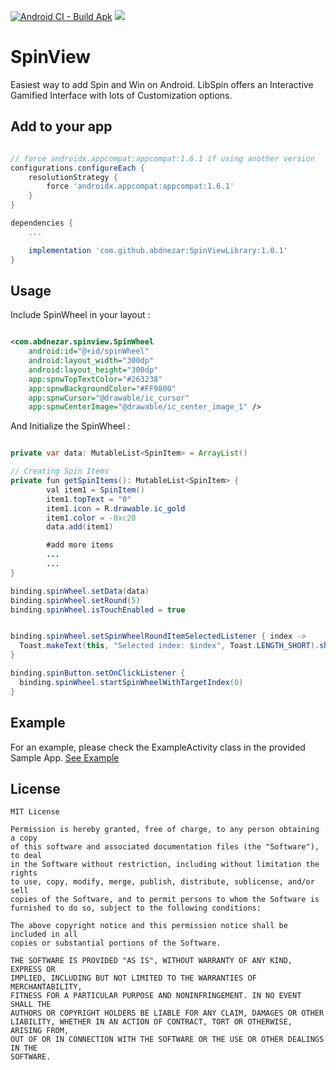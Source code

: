 [![Android CI - Build Apk](https://github.com/abdnezar/SpinViewLibrary/actions/workflows/android.yml/badge.svg)](https://github.com/abdnezar/SpinViewLibrary/actions/workflows/android.yml)
[![](https://jitpack.io/v/abdnezar/SpinViewLibrary.svg)](https://jitpack.io/#abdnezar/SpinViewLibrary)

# SpinView
Easiest way to add Spin and Win on Android. LibSpin offers an Interactive Gamified Interface with lots of Customization options.

## Add to your app
```gradle

// force androidx.appcompat:appcompat:1.6.1 if using another version
configurations.configureEach {
    resolutionStrategy {
        force 'androidx.appcompat:appcompat:1.6.1'
    }
}

dependencies {
    ...

    implementation 'com.github.abdnezar:SpinViewLibrary:1.0.1'
}


```

## Usage
Include SpinWheel in your layout :

```xml

<com.abdnezar.spinview.SpinWheel
    android:id="@+id/spinWheel"
    android:layout_width="300dp"
    android:layout_height="300dp"
    app:spnwTopTextColor="#263238"
    app:spnwBackgroundColor="#FF9800"
    app:spnwCursor="@drawable/ic_cursor"
    app:spnwCenterImage="@drawable/ic_center_image_1" />

```

And Initialize the SpinWheel :

```java

private var data: MutableList<SpinItem> = ArrayList()

// Creating Spin Items
private fun getSpinItems(): MutableList<SpinItem> {
        val item1 = SpinItem()
        item1.topText = "0"
        item1.icon = R.drawable.ic_gold
        item1.color = -0xc20
        data.add(item1)

        #add more items
        ...
        ...
}

binding.spinWheel.setData(data)
binding.spinWheel.setRound(5)
binding.spinWheel.isTouchEnabled = true


binding.spinWheel.setSpinWheelRoundItemSelectedListener { index ->
  Toast.makeText(this, "Selected index: $index", Toast.LENGTH_SHORT).show()
}

binding.spinButton.setOnClickListener {
  binding.spinWheel.startSpinWheelWithTargetIndex(0)
}
```

## Example

For an example, please check the ExampleActivity class in the provided Sample App. [See Example](https://github.com/abdnezar/SpinViewLibrary/blob/master/app/src/main/java/com/abdnezar/spinview/ExampleActivity.kt)

## License
```
MIT License

Permission is hereby granted, free of charge, to any person obtaining a copy
of this software and associated documentation files (the "Software"), to deal
in the Software without restriction, including without limitation the rights
to use, copy, modify, merge, publish, distribute, sublicense, and/or sell
copies of the Software, and to permit persons to whom the Software is
furnished to do so, subject to the following conditions:

The above copyright notice and this permission notice shall be included in all
copies or substantial portions of the Software.

THE SOFTWARE IS PROVIDED "AS IS", WITHOUT WARRANTY OF ANY KIND, EXPRESS OR
IMPLIED, INCLUDING BUT NOT LIMITED TO THE WARRANTIES OF MERCHANTABILITY,
FITNESS FOR A PARTICULAR PURPOSE AND NONINFRINGEMENT. IN NO EVENT SHALL THE
AUTHORS OR COPYRIGHT HOLDERS BE LIABLE FOR ANY CLAIM, DAMAGES OR OTHER
LIABILITY, WHETHER IN AN ACTION OF CONTRACT, TORT OR OTHERWISE, ARISING FROM,
OUT OF OR IN CONNECTION WITH THE SOFTWARE OR THE USE OR OTHER DEALINGS IN THE
SOFTWARE.
```
